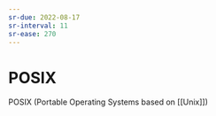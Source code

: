 ```yaml
---
sr-due: 2022-08-17
sr-interval: 11
sr-ease: 270
---
```


# POSIX
POSIX (Portable Operating Systems based on [[Unix]])

 